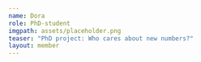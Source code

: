 ```yaml
---
name: Dora
role: PhD-student
imgpath: assets/placeholder.png
teaser: "PhD project: Who cares about new numbers?"
layout: member
---
```

